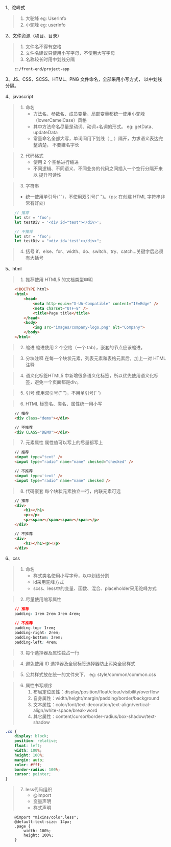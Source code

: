 1、驼峰式
> 1) 大驼峰 eg: UserInfo
> 2) 小驼峰 eg: userInfo

2、文件资源（项目、目录）
> 1) 文件名不得有空格
> 2) 文件名建议只使用小写字母，不使用大写字母
> 3) 名称较长时用中划线分隔
```
    c:/front-end/project-app
```

3、JS、CSS、SCSS、HTML、PNG 文件命名，全部采用小写方式， 以中划线分隔。

4、javascript
> 1) 命名
>    * 方法名、参数名、成员变量、局部变量都统一使用小驼峰（lowerCamelCase）风格
>    * 其中方法命名尽量是动词、动词+名词的形式。 eg: getData、updateData
>    * 常量命名全部大写，单词间用下划线（ _ ）隔开，力求语义表达完整清楚， 不要嫌名字长

> 2) 代码格式
>    * 使用 2 个空格进行缩进
>    * 不同逻辑、不同语义、不同业务的代码之间插入一个空行分隔开来以 提升可读性 

> 3) 字符串
>   * 统一使用单引号(' ')，不使用双引号(" ")。（ps: 在创建 HTML 字符串非常有好处）
```javascript
    // 推荐
    let str = 'foo';
    let testDiv = '<div id="test"></div>';

    // 不推荐
    let str = 'foo'; 
    let testDiv = "<div id='test'></div>";
```

> 4) 括号 if、else、for、width、do、switch、try、catch...关键字后必须有大括号

5、html
> 1) 推荐使用 HTML5 的文档类型申明
```html
    <!DOCTYPE html>
    <html>
        <head> 
            <meta http-equiv="X-UA-Compatible" content="IE=Edge" /> 
            <meta charset="UTF-8" /> 
            <title>Page title</title> 
        </head>
        <body> 
            <img src="images/company-logo.png" alt="Company">
        </body> 
    </html>
```

> 2) 缩进 缩进使用 2 个空格（一个 tab），嵌套的节点应该缩进。

> 3) 分块注释 在每一个块状元素，列表元素和表格元素后，加上一对 HTML 注释

> 4) 语义化标签HTML5 中新增很多语义化标签，所以优先使用语义化标签，避免一个页面都是div。

> 5) 引号 使用双引号(" ")，不用单引号(' ')

> 6) HTML 标签名、类名、属性统一用小写
```HTML
    // 推荐
    <div class="demo"></div>

    // 不推荐
    <div CLASS="DEMO"></div>
```
> 7) 元素属性 属性值可以写上的尽量都写上
```HTML
    // 推荐
    <input type="text" />
    <input type="radio" name="name" checked="checked" />

    // 不推荐
    <input type='text' />
    <input type="radio" name="name" checked />
```
> 8) 代码嵌套 每个块状元素独立一行，内联元素可选
```HTML
    // 推荐
    <div>
        <h1></h1>
        <p></p>
        <p><span></span><span></span></p>
    </div>

    // 不推荐
    <div>
        <h1></h1><p></p>
    </div>
```

6、css
> 1) 命名
>    * 样式类名使用小写字母，以中划线分割
>    * id采用驼峰方式
>    * scss、less中的变量、函数、混合、placeholder采用驼峰方式

> 2) 尽量使用缩写属性
```CSS
    // 推荐
    padding: 1rem 2rem 3rem 4rem;

    // 不推荐
    padding-top: 1rem;
    padding-right: 2rem;
    padding-bottom: 3rem;
    padding-left: 4rem;
```

> 3) 每个选择器及属性独占一行

> 4) 避免使用 ID 选择器及全局标签选择器防止污染全局样式

> 5) 公共样式放在统一的文件夹下， eg: style/common/common.css

> 6) 属性书写顺序
>    1. 布局定位属性：display/position/float/clear/visibility/overflow
>    2. 自身属性：width/height/margin/padding/border/background
>    3. 文本属性：color/font/text-decoration/text-align/vertical-align/white-space/break-word
>    4. 其它属性：content/cursor/border-radius/box-shadow/text-shadow
```CSS
.cs {
    display: block;
    position: relative;
    float: left;
    width: 100%;
    height: 100%;
    margin: auto;
    color: #fff;
    border-radius: 100%;
    cursor: pointer;
}
```

> 7) less代码组织
>    * @import
>    * 变量声明
>    * 样式声明
```Less
    @import "mixins/color.less";
    @default-text-size: 14px;
    .page {
        width: 100%;
        height: 100%;
    }
```